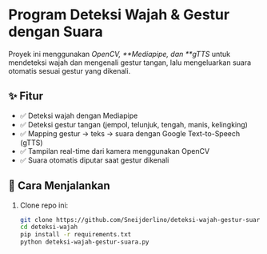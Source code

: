 # Program Deteksi Wajah & Gestur dengan Suara

Proyek ini menggunakan _OpenCV, **Mediapipe, dan **gTTS_ untuk mendeteksi wajah dan mengenali gestur tangan, lalu mengeluarkan suara otomatis sesuai gestur yang dikenali.

## ✨ Fitur

- ✅ Deteksi wajah dengan Mediapipe
- ✅ Deteksi gestur tangan (jempol, telunjuk, tengah, manis, kelingking)
- ✅ Mapping gestur → teks → suara dengan Google Text-to-Speech (gTTS)
- ✅ Tampilan real-time dari kamera menggunakan OpenCV
- ✅ Suara otomatis diputar saat gestur dikenali

## 🚀 Cara Menjalankan

1. Clone repo ini:
   ```bash
   git clone https://github.com/Sneijderlino/deteksi-wajah-gestur-suara.git
   cd deteksi-wajah
   pip install -r requirements.txt
   python deteksi-wajah-gestur-suara.py
   ```
 